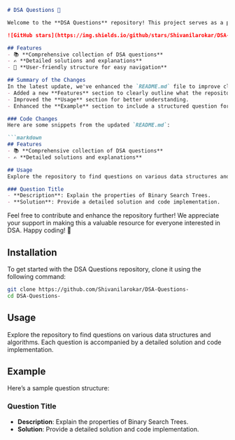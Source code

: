 ```markdown
# DSA Questions 🚀

Welcome to the **DSA Questions** repository! This project serves as a platform for developers and learners to practice and enhance their skills in Data Structures and Algorithms (DSA). This repository is designed to help you improve your understanding of various data structures and algorithms through a collection of questions and solutions.

![GitHub stars](https://img.shields.io/github/stars/Shivanilarokar/DSA-Questions-?style=social) ![Forks](https://img.shields.io/github/forks/Shivanilarokar/DSA-Questions-?style=social)

## Features
- 📚 **Comprehensive collection of DSA questions**
- ✍️ **Detailed solutions and explanations**
- 🧭 **User-friendly structure for easy navigation**

## Summary of the Changes
In the latest update, we've enhanced the `README.md` file to improve clarity and provide better guidance to users. The following changes have been made:
- Added a new **Features** section to clearly outline what the repository offers.
- Improved the **Usage** section for better understanding.
- Enhanced the **Example** section to include a structured question format.

### Code Changes
Here are some snippets from the updated `README.md`:

```markdown
## Features
- 📚 **Comprehensive collection of DSA questions**
- ✍️ **Detailed solutions and explanations**
```

```markdown
## Usage
Explore the repository to find questions on various data structures and algorithms. Each question is accompanied by a detailed solution and code implementation.
```

```markdown
### Question Title
- **Description**: Explain the properties of Binary Search Trees.
- **Solution**: Provide a detailed solution and code implementation.
```

Feel free to contribute and enhance the repository further! We appreciate your support in making this a valuable resource for everyone interested in DSA. Happy coding! 🎉

## Installation
To get started with the DSA Questions repository, clone it using the following command:

```bash
git clone https://github.com/Shivanilarokar/DSA-Questions-
cd DSA-Questions-
```

## Usage
Explore the repository to find questions on various data structures and algorithms. Each question is accompanied by a detailed solution and code implementation.

## Example
Here’s a sample question structure:

### Question Title
- **Description**: Explain the properties of Binary Search Trees.
- **Solution**: Provide a detailed solution and code implementation.
```